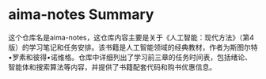 # aima-notes Summary

这个仓库名是aima-notes，这仓库内容主要是关于《人工智能：现代方法》（第4版）的学习笔记和任务安排。该书籍是人工智能领域的经典教材，作者为斯图尔特•罗素和彼得•诺维格。仓库中详细列出了学习前三章的任务时间表，包括绪论、智能体和搜索算法等内容，并提供了书籍配套代码和购书优惠信息。